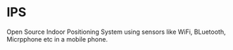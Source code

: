 IPS
===

Open Source Indoor Positioning System using sensors like WiFi, BLuetooth, Micrpphone etc in a mobile phone.
